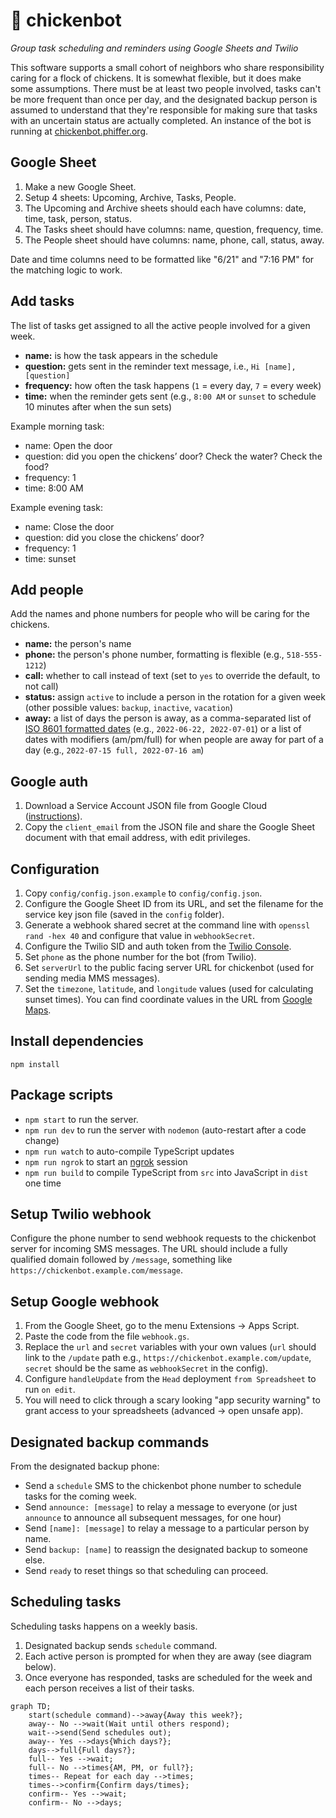 # 🐔 chickenbot

_Group task scheduling and reminders using Google Sheets and Twilio_

This software supports a small cohort of neighbors who share responsibility caring for a flock of chickens. It is somewhat flexible, but it does make some assumptions. There must be at least two people involved, tasks can't be more frequent than once per day, and the designated backup person is assumed to understand that they're responsible for making sure that tasks with an uncertain status are actually completed. An instance of the bot is running at [chickenbot.phiffer.org](https://chickenbot.phiffer.org/).

## Google Sheet

1. Make a new Google Sheet.
2. Setup 4 sheets: Upcoming, Archive, Tasks, People.
3. The Upcoming and Archive sheets should each have columns: date, time, task, person, status.
4. The Tasks sheet should have columns: name, question, frequency, time.
5. The People sheet should have columns: name, phone, call, status, away.

Date and time columns need to be formatted like "6/21" and "7:16 PM" for the matching logic to work.

## Add tasks

The list of tasks get assigned to all the active people involved for a given week.

-   **name:** is how the task appears in the schedule
-   **question:** gets sent in the reminder text message, i.e., `Hi [name], [question]`
-   **frequency:** how often the task happens (`1` = every day, `7` = every week)
-   **time:** when the reminder gets sent (e.g., `8:00 AM` or `sunset` to schedule 10 minutes after when the sun sets)

Example morning task:

-   name: Open the door
-   question: did you open the chickens’ door? Check the water? Check the food?
-   frequency: 1
-   time: 8:00 AM

Example evening task:

-   name: Close the door
-   question: did you close the chickens’ door?
-   frequency: 1
-   time: sunset

## Add people

Add the names and phone numbers for people who will be caring for the chickens.

-   **name:** the person's name
-   **phone:** the person's phone number, formatting is flexible (e.g., `518-555-1212`)
-   **call:** whether to call instead of text (set to `yes` to override the default, to not call)
-   **status:** assign `active` to include a person in the rotation for a given week (other possible values: `backup`, `inactive`, `vacation`)
-   **away:** a list of days the person is away, as a comma-separated list of [ISO 8601 formatted dates](https://en.wikipedia.org/wiki/ISO_8601#Calendar_dates) (e.g., `2022-06-22, 2022-07-01`) or a list of dates with modifiers (am/pm/full) for when people are away for part of a day (e.g., `2022-07-15 full, 2022-07-16 am`)

## Google auth

1. Download a Service Account JSON file from Google Cloud ([instructions](https://theoephraim.github.io/node-google-spreadsheet/#/getting-started/authentication)).
2. Copy the `client_email` from the JSON file and share the Google Sheet document with that email address, with edit privileges.

## Configuration

1. Copy `config/config.json.example` to `config/config.json`.
2. Configure the Google Sheet ID from its URL, and set the filename for the service key json file (saved in the `config` folder).
3. Generate a webhook shared secret at the command line with `openssl rand -hex 40` and configure that value in `webhookSecret`.
4. Configure the Twilio SID and auth token from the [Twilio Console](https://console.twilio.com/).
5. Set `phone` as the phone number for the bot (from Twilio).
6. Set `serverUrl` to the public facing server URL for chickenbot (used for sending media MMS messages).
7. Set the `timezone`, `latitude`, and `longitude` values (used for calculating sunset times). You can find coordinate values in the URL from [Google Maps](https://maps.google.com/).

## Install dependencies

```
npm install
```

## Package scripts

-   `npm start` to run the server.
-   `npm run dev` to run the server with `nodemon` (auto-restart after a code change)
-   `npm run watch` to auto-compile TypeScript updates
-   `npm run ngrok` to start an [ngrok](https://ngrok.com/) session
-   `npm run build` to compile TypeScript from `src` into JavaScript in `dist` one time

## Setup Twilio webhook

Configure the phone number to send webhook requests to the chickenbot server for incoming SMS messages. The URL should include a fully qualified domain followed by `/message`, something like `https://chickenbot.example.com/message`.

## Setup Google webhook

1. From the Google Sheet, go to the menu Extensions → Apps Script.
2. Paste the code from the file `webhook.gs`.
3. Replace the `url` and `secret` variables with your own values (`url` should link to the `/update` path e.g., `https://chickenbot.example.com/update`, `secret` should be the same as `webhookSecret` in the config).
4. Configure `handleUpdate` from the `Head` deployment `from Spreadsheet` to run `on edit`.
5. You will need to click through a scary looking "app security warning" to grant access to your spreadsheets (advanced → open unsafe app).

## Designated backup commands

From the designated backup phone:

-   Send a `schedule` SMS to the chickenbot phone number to schedule tasks for the coming week.
-   Send `announce: [message]` to relay a message to everyone (or just `announce` to announce all subsequent messages, for one hour)
-   Send `[name]: [message]` to relay a message to a particular person by name.
-   Send `backup: [name]` to reassign the designated backup to someone else.
-   Send `ready` to reset things so that scheduling can proceed.

## Scheduling tasks

Scheduling tasks happens on a weekly basis.

1. Designated backup sends `schedule` command.
2. Each active person is prompted for when they are away (see diagram below).
3. Once everyone has responded, tasks are scheduled for the week and each person receives a list of their tasks.

```mermaid
graph TD;
    start(schedule command)-->away{Away this week?};
    away-- No -->wait(Wait until others respond);
    wait-->send(Send schedules out);
    away-- Yes -->days{Which days?};
    days-->full{Full days?};
    full-- Yes -->wait;
    full-- No -->times{AM, PM, or full?};
    times-- Repeat for each day -->times;
    times-->confirm{Confirm days/times};
    confirm-- Yes -->wait;
    confirm-- No -->days;
```
